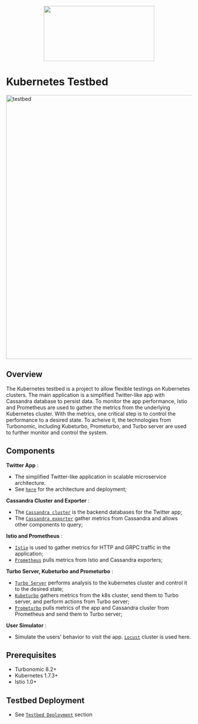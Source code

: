<p align="center">
  <img width=300 height=150 src="https://cloud.githubusercontent.com/assets/4391815/26681386/05b857c4-46ab-11e7-8c71-15a46d886834.png">
</p>


# Kubernetes Testbed

<img width="717" alt="testbed" src="https://user-images.githubusercontent.com/12261551/45770729-2f5ead80-bc11-11e8-9d38-26394aabd63b.png">


## Overview
The Kubernetes testbed is a project to allow flexible testings on Kubernetes clusters. 
The main application is a simplified Twitter-like app with Cassandra database to persist data. 
To monitor the app performance, Istio and Prometheus are used to gather the metrics from the underlying Kubernetes cluster.
With the metrics, one critical step is to control the performance to a desired state.
To acheive it, the technologies from Turbonomic, including Kubeturbo, Prometurbo, and Turbo server 
are used to further monitor and control the system. 

## Components

**Twitter App** : 
   * The simplified Twitter-like application in scalable microservice architecture.
   * See [`here`](./deploy/demoapp_yamls/app) for the architecture and deployment;
   
**Cassandra Cluster and Exporter** :
   * The [`Cassandra cluster`](http://cassandra.apache.org/) is the backend databases for the Twitter app;
   * The [`Cassandra exporter`](https://github.com/criteo/cassandra_exporter) gather metrics from Cassandra and allows other components to query;

**Istio and Prometheus** :
   * [`Istio`](https://istio.io/) is used to gather metrics for HTTP and GRPC traffic in the application;
   * [`Prometheus`](https://prometheus.io/) pulls metrics from Istio and Cassandra exporters;

**Turbo Server, Kubeturbo and Prometurbo** :
   * [`Turbo Server`](https://turbonomic.com/) performs analysis to the kubernetes cluster and control it to the desired state;
   * [`Kubeturbo`](https://github.com/turbonomic/kubeturbo) gathers metrics from the k8s cluster, send them to Turbo server, and perform actions from Turbo server;
   * [`Prometurbo`](https://github.com/turbonomic/prometurbo) pulls metrics of the app and Cassandra cluster from Prometheus and send them to Turbo server;

**User Simulator** :
   * Simulate the users' behavior to visit the app. [`Locust`](https://locust.io/) cluster is used here.

## Prerequisites
* Turbonomic 8.2+ 
* Kubernetes 1.7.3+
* Istio 1.0+

## Testbed Deployment
* See [`Testbed Deployment`](./deploy) section

